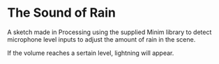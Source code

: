 The Sound of Rain
=================
A sketch made in Processing using the supplied Minim library to detect microphone level inputs to adjust the amount of rain in the scene. 

If the volume reaches a sertain level, lightning will appear. 
